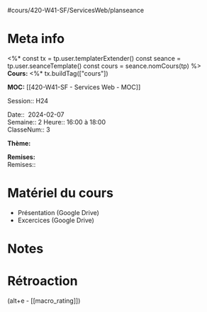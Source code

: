 #cours/420-W41-SF/ServicesWeb/planseance
# Meta info
<%*
const tx = tp.user.templaterExtender()
const seance = tp.user.seanceTemplate()
const cours = seance.nomCours(tp)
%>
**Cours:** <%* tx.buildTag(["cours"])

**MOC:** [[420-W41-SF - Services Web - MOC]]

Session:: H24

Date::  2024-02-07  
Semaine:: 2 
Heure:: 16:00 à 18:00  
ClasseNum:: 3

**Thème:**

**Remises:**  
Remises::

# Matériel du cours
* Présentation (Google Drive)
* Excercices (Google Drive)

# Notes

# Rétroaction
(alt+e - [[macro_rating]])